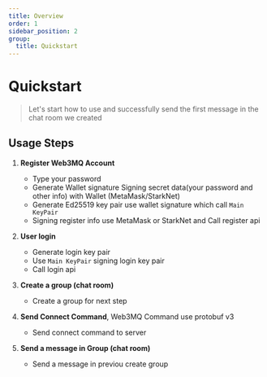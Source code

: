 ```yaml
---
title: Overview
order: 1
sidebar_position: 2
group:
  title: Quickstart
---
```


# Quickstart

> Let's start how to use and successfully send the first message in the chat room we created

## Usage Steps

1. **Register Web3MQ Account**

   - Type your password
   - Generate Wallet signature
     Signing secret data(your password and other info) with Wallet (MetaMask/StarkNet)
   - Generate Ed25519 key pair use wallet signature which call `Main KeyPair`
   - Signing register info use MetaMask or StarkNet and Call register api

2. **User login**

   - Generate login key pair
   - Use `Main KeyPair` signing login key pair
   - Call login api

3. **Create a group (chat room)**

   - Create a group for next step

4. **Send Connect Command**, Web3MQ Command use protobuf v3

   - Send connect command to server

5. **Send a message in Group (chat room)**
   - Send a message in previou create group
